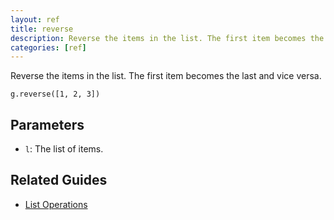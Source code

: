 ```yaml
---
layout: ref
title: reverse
description: Reverse the items in the list. The first item becomes the last and vice versa.
categories: [ref]
---
```

Reverse the items in the list. The first item becomes the last and vice versa.

    g.reverse([1, 2, 3])

## Parameters
- `l`: The list of items.

## Related Guides
- [List Operations](/guide/list.html)
